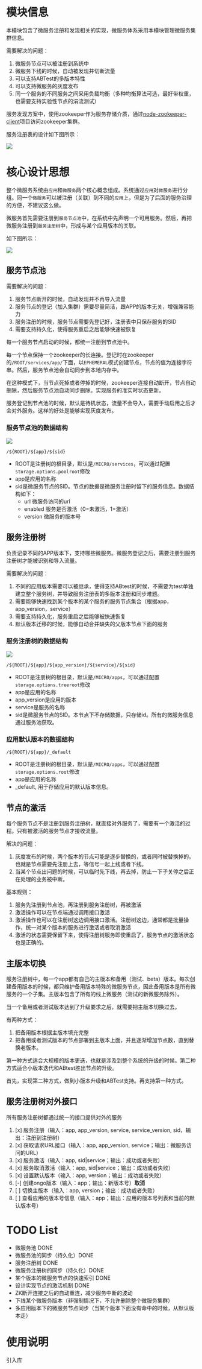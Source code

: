 # 模块信息

本模块包含了微服务注册和发现相关的实现，微服务体系采用本模块管理微服务集群信息。

需要解决的问题：
1. 微服务节点可以被注册到系统中
2. 微服务下线的时候，自动被发现并切断流量
3. 可以支持ABTest的多版本特性
4. 可以支持微服务的灰度发布
5. 同一个服务的不同服务之间采用负载均衡（多种均衡算法可选，最好带权重，也需要支持实验性节点的涓流测试）

服务发现方案中，使用zookeeper作为服务存储介质，通过[node-zookeeper-client](https://www.npmjs.com/package/node-zookeeper-client)项目访问zookeeper集群。

服务注册表的设计如下图所示：

![](http://otn252ndm.bkt.clouddn.com/17-8-16/3944039.jpg)

# 核心设计思想

整个微服务系统由`应用`和`微服务`两个核心概念组成。系统通过`应用`对`微服务`进行分组。同一个`微服务`可以被注册（关联）到不同的`应用`上，但是为了后面的服务治理的方便，不建议这么做。

微服务首先需要注册到`服务节点池`中，在系统中先声明一个可用服务。然后，再把微服务注册到`服务注册树`中，形成与某个应用版本的关联。

如下图所示：

![](http://otn252ndm.bkt.clouddn.com/17-11-10/80300405.jpg)

## 服务节点池

需要解决的问题：

1. 服务节点断开的时候，自动发现并不再导入流量
2. 服务节点的登记（加入集群）需要尽量简洁，跟APP的版本无关，增强兼容能力
3. 服务注册的时候，服务节点需要先登记好，注册表中只保存服务的SID
4. 需要支持持久化，使得服务重启之后能够快速被恢复

每一个服务节点启动的时候，都统一注册到节点池中。

每一个节点保持一个zookeeper的长连接。登记时在zookeeper的`/ROOT/services/app/`下面，以`EPHEMERAL`模式创建节点，节点的值为连接字符串。然后，服务节点池会自动同步到本地内存中。

在这种模式下，当节点死掉或者停掉的时候，zookeeper连接自动断开，节点自动删除，然后服务节点池自动同步删除。实现服务的准实时状态更新。

服务登记到节点池的时候，默认是待机状态，流量不会导入，需要手动启用之后才会对外服务。这样的好处是能够实现灰度发布。

### 服务节点池的数据结构

![](http://otn252ndm.bkt.clouddn.com/17-11-10/29277249.jpg)

    /${ROOT}/${app}/${sid}

* ROOT是注册树的根目录，默认是`/MICRO/services`，可以通过配置`storage.options.poolroot`修改
* app是应用的名称
* sid是微服务节点的SID。节点的数据是微服务注册时留下的服务信息。数据结构如下：
    - url 微服务访问的url
    - enabled 服务是否激活（0=未激活，1=激活）
    - version 微服务的版本号

## 服务注册树

负责记录不同的APP版本下，支持哪些微服务。微服务登记之后，需要注册到服务注册树才能被识别和导入流量。

需要解决的问题：
1. 不同的应用版本需要可以被继承，使得支持ABtest的时候，不需要为test单独建立整个服务树，并导致服务注册表的多版本注册和同步难题。
2. 需要能够快速找到某个版本的某个服务的服务节点集合（根据app，app_version，service）
3. 需要支持持久化，服务重启之后能够被快速恢复
4. 默认版本迁移的时候，能够自动合并缺失的父版本节点下面的服务

### 服务注册树的数据结构

![](http://otn252ndm.bkt.clouddn.com/17-11-10/71493237.jpg)

    /${ROOT}/${app}/${app_version}/${service}/${sid}

* ROOT是注册树的根目录，默认是`/MICRO/apps`，可以通过配置`storage.options.treeroot`修改
* app是应用的名称
* app_version是应用的版本
* service是服务的名称
* sid是微服务节点的SID。本节点下不存储数据，只存储id。所有的微服务信息通过服务池获取。

### 应用默认版本的数据结构

    /${ROOT}/${app}/_default

* ROOT是注册树的根目录，默认是`/MICRO/apps`，可以通过配置`storage.options.root`修改
* app是应用的名称
* _default, 用于存储应用的默认版本信息。

## 节点的激活

每个服务节点不是注册到服务注册树，就直接对外服务了，需要有一个激活的过程。只有被激活的服务节点才接收流量。

解决的问题：
1. 灰度发布的时候，两个版本的节点可能是逐步替换的，或者同时被替换掉的。也就是节点需要先注册上去，等信号一起上线或者下线。
2. 当某个节点出问题的时候，可以临时先下线，再去掉，防止一下子关停之后正在处理的业务被中断。

基本规则：
1. 服务先注册到节点池，再注册到服务注册树，再被激活
2. 激活操作可以在节点端通过调用接口激活
3. 激活操作也可以在注册树这边调用接口激活。注册树这边，通常都是批量操作，统一对某个版本的服务进行激活或者取消激活
4. 激活的状态需要保留下来，使得注册树服务即使重启了，服务节点的激活状态也是正确的。

## 主版本切换

服务注册树中，每一个app都有自己的主版本和备用（测试、beta）版本。每次创建备用版本的时候，都只维护备用版本特殊的微服务节点，因此备用版本是所有微服务的一个子集。主版本包含了所有的线上微服务（测试的新微服务除外）。

当一个备用或者测试版本达到了升级要求之后，就需要把主版本切换过去。

有两种方式：
1. 把备用版本根据主版本填充完整
2. 把备用或者测试版本的节点部署到主版本上面，并且逐渐增加节点数，直到替换老版本。

第一种方式适合大规模的版本更迭，也就是涉及到整个系统的升级的时候。第二种方式适合小版本迭代和ABtest胜出节点的升级。

首先，实现第二种方式，做到小版本升级和ABTest支持。再支持第一种方式。

## 服务注册树对外接口

所有服务注册树都通过统一的接口提供对外的服务
1. [x] 服务注册（输入：app, app_version, service, service_version, sid，输出：注册到注册树）
2. [x] 获取请求URL接口（输入：app, app_version, service；输出：微服务访问的URL）
3. [x] 服务激活（输入：app, sid|service；输出：成功或者失败）
4. [x] 服务取消激活（输入：app, sid|service；输出：成功或者失败）
5. [x] 设置默认版本（输入：app, version；输出：成功或者失败）
6. [-] 创建ongo版本（输入：app；输出：新版本号）**取消**
7. [ ] 切换主版本（输入：app, version；输出：成功或者失败）
8. [ ] 查看应用的版本号信息（输入：app；输出：应用的版本号列表和当前的默认版本号）



# TODO List

* 微服务池 DONE
* 微服务池的同步（持久化）DONE
* 服务注册树 DONE
* 微服务注册树的同步（持久化）DONE
* 某个版本的微服务节点的快速索引 DONE
* 设计实现节点的激活机制 DONE
* ZK断开连接之后的自动重连，减少服务中断的波动
* 下线某个微服务版本（非强制情况下，不允许删除整个微服务集群）
* 多应用版本下的微服务节点同步（当某个版本下面没有命中的时候，从默认版本走）

# 使用说明

引入库


